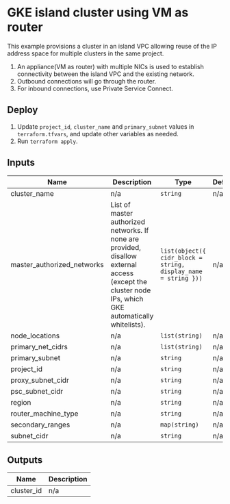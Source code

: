 # GKE island cluster using VM as router

This example provisions a cluster in an island VPC allowing reuse of the IP address space for multiple clusters in the same project. 

1. An appliance(VM as router) with multiple NICs is used to establish connectivity between the island VPC and the existing network.
1. Outbound connections will go through the router.
1. For inbound connections, use Private Service Connect.

## Deploy

1. Update `project_id`, `cluster_name` and `primary_subnet` values in `terraform.tfvars`, and update other variables as needed.
1. Run `terraform apply`.

<!-- BEGINNING OF PRE-COMMIT-TERRAFORM DOCS HOOK -->
## Inputs

| Name | Description | Type | Default | Required |
|------|-------------|------|---------|:--------:|
| cluster\_name | n/a | `string` | n/a | yes |
| master\_authorized\_networks | List of master authorized networks. If none are provided, disallow external access (except the cluster node IPs, which GKE automatically whitelists). | `list(object({ cidr_block = string, display_name = string }))` | n/a | yes |
| node\_locations | n/a | `list(string)` | n/a | yes |
| primary\_net\_cidrs | n/a | `list(string)` | n/a | yes |
| primary\_subnet | n/a | `string` | n/a | yes |
| project\_id | n/a | `string` | n/a | yes |
| proxy\_subnet\_cidr | n/a | `string` | n/a | yes |
| psc\_subnet\_cidr | n/a | `string` | n/a | yes |
| region | n/a | `string` | n/a | yes |
| router\_machine\_type | n/a | `string` | n/a | yes |
| secondary\_ranges | n/a | `map(string)` | n/a | yes |
| subnet\_cidr | n/a | `string` | n/a | yes |

## Outputs

| Name | Description |
|------|-------------|
| cluster\_id | n/a |

<!-- END OF PRE-COMMIT-TERRAFORM DOCS HOOK -->
